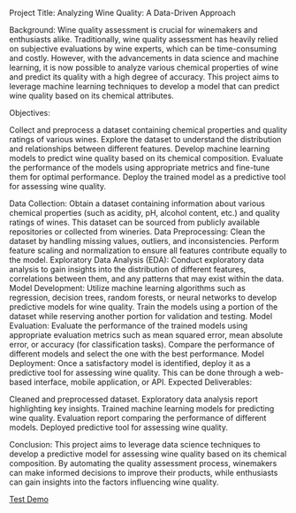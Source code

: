 Project Title: Analyzing Wine Quality: A Data-Driven Approach 

Background:
Wine quality assessment is crucial for winemakers and enthusiasts alike. Traditionally, wine quality assessment has heavily relied on subjective evaluations by wine experts, which can be time-consuming and costly. However, with the advancements in data science and machine learning, it is now possible to analyze various chemical properties of wine and predict its quality with a high degree of accuracy. This project aims to leverage machine learning techniques to develop a model that can predict wine quality based on its chemical attributes.

Objectives:

Collect and preprocess a dataset containing chemical properties and quality ratings of various wines.
Explore the dataset to understand the distribution and relationships between different features.
Develop machine learning models to predict wine quality based on its chemical composition.
Evaluate the performance of the models using appropriate metrics and fine-tune them for optimal performance.
Deploy the trained model as a predictive tool for assessing wine quality.

Data Collection: Obtain a dataset containing information about various chemical properties (such as acidity, pH, alcohol content, etc.) and quality ratings of wines. This dataset can be sourced from publicly available repositories or collected from wineries.
Data Preprocessing: Clean the dataset by handling missing values, outliers, and inconsistencies. Perform feature scaling and normalization to ensure all features contribute equally to the model.
Exploratory Data Analysis (EDA): Conduct exploratory data analysis to gain insights into the distribution of different features, correlations between them, and any patterns that may exist within the data.
Model Development: Utilize machine learning algorithms such as regression, decision trees, random forests, or neural networks to develop predictive models for wine quality. Train the models using a portion of the dataset while reserving another portion for validation and testing.
Model Evaluation: Evaluate the performance of the trained models using appropriate evaluation metrics such as mean squared error, mean absolute error, or accuracy (for classification tasks). Compare the performance of different models and select the one with the best performance.
Model Deployment: Once a satisfactory model is identified, deploy it as a predictive tool for assessing wine quality. This can be done through a web-based interface, mobile application, or API.
Expected Deliverables:

Cleaned and preprocessed dataset.
Exploratory data analysis report highlighting key insights.
Trained machine learning models for predicting wine quality.
Evaluation report comparing the performance of different models.
Deployed predictive tool for assessing wine quality.

Conclusion:
This project aims to leverage data science techniques to develop a predictive model for assessing wine quality based on its chemical composition. By automating the quality assessment process, winemakers can make informed decisions to improve their products, while enthusiasts can gain insights into the factors influencing wine quality.

[Test Demo](https://wine-quality-tq9s.onrender.com)
